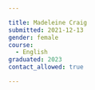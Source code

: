 ```yaml
---

title: Madeleine Craig 
submitted: 2021-12-13
gender: female 
course: 
  - English
graduated: 2023
contact_allowed: true 

--- 
```

